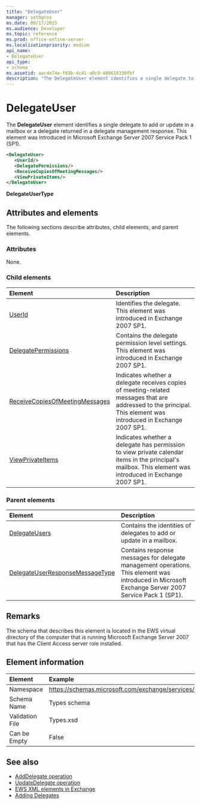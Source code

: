 ```yaml
---
title: "DelegateUser"
manager: sethgros
ms.date: 09/17/2015
ms.audience: Developer
ms.topic: reference
ms.prod: office-online-server
ms.localizationpriority: medium
api_name:
- DelegateUser
api_type:
- schema
ms.assetid: aac4e74e-f69b-4c41-a0c9-489610330fbf
description: "The DelegateUser element identifies a single delegate to add or update in a mailbox or a delegate returned in a delegate management response. This element was introduced in Microsoft Exchange Server 2007 Service Pack 1 (SP1)."
---
```


# DelegateUser

The **DelegateUser** element identifies a single delegate to add or update in a mailbox or a delegate returned in a delegate management response. This element was introduced in Microsoft Exchange Server 2007 Service Pack 1 (SP1). 
  
```xml
<DelegateUser>
   <UserId/>
   <DelegatePermissions/>
   <ReceiveCopiesOfMeetingMessages/>
   <ViewPrivateItems/>
</DelegateUser>
```

**DelegateUserType**

## Attributes and elements

The following sections describe attributes, child elements, and parent elements.
  
### Attributes

None.
  
### Child elements

|**Element**|**Description**|
|:-----|:-----|
|[UserId](userid.md) <br/> |Identifies the delegate. This element was introduced in Exchange 2007 SP1.  <br/> |
|[DelegatePermissions](delegatepermissions.md) <br/> |Contains the delegate permission level settings. This element was introduced in Exchange 2007 SP1.  <br/> |
|[ReceiveCopiesOfMeetingMessages](receivecopiesofmeetingmessages.md) <br/> |Indicates whether a delegate receives copies of meeting-related messages that are addressed to the principal. This element was introduced in Exchange 2007 SP1.  <br/> |
|[ViewPrivateItems](viewprivateitems.md) <br/> |Indicates whether a delegate has permission to view private calendar items in the principal's mailbox. This element was introduced in Exchange 2007 SP1.  <br/> |
   
### Parent elements

|**Element**|**Description**|
|:-----|:-----|
|[DelegateUsers](delegateusers.md) <br/> |Contains the identities of delegates to add or update in a mailbox.  <br/> |
|[DelegateUserResponseMessageType](delegateuserresponsemessagetype.md) <br/> |Contains response messages for delegate management operations. This element was introduced in Microsoft Exchange Server 2007 Service Pack 1 (SP1).  <br/> |
   
## Remarks

The schema that describes this element is located in the EWS virtual directory of the computer that is running Microsoft Exchange Server 2007 that has the Client Access server role installed.
  
## Element information

| Element | Example |
|:-----|:-----|
|Namespace  <br/> |https://schemas.microsoft.com/exchange/services/2006/types  <br/> |
|Schema Name  <br/> |Types schema  <br/> |
|Validation File  <br/> |Types.xsd  <br/> |
|Can be Empty  <br/> |False  <br/> |
   
## See also

- [AddDelegate operation](adddelegate-operation.md) 
- [UpdateDelegate operation](updatedelegate-operation.md)
- [EWS XML elements in Exchange](ews-xml-elements-in-exchange.md)
- [Adding Delegates](https://msdn.microsoft.com/library/3a744150-66a3-4a13-9433-793603ba5038%28Office.15%29.aspx)

